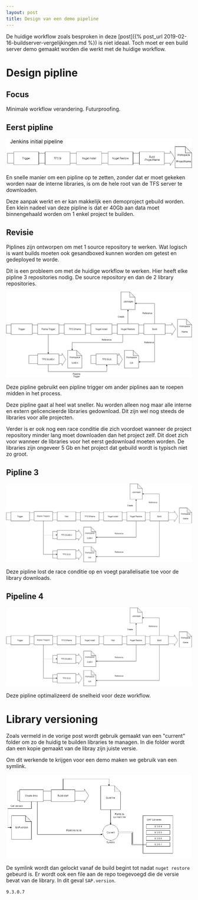 ```yaml
---
layout: post
title: Design van een demo pipeline
---
```

De huidige workflow zoals besproken in deze [post]({% post_url 2019-02-16-buildserver-vergelijkingen.md %}) is niet ideaal. Toch moet er een build server demo gemaakt worden die werkt met de huidige workflow.


# Design pipline

## Focus
Minimale workflow verandering.
Futurproofing.


## Eerst pipline
![Initeele pipline diagram](/assets/initialpipelinediagram.png)

En snelle manier om een pipline op te zetten, zonder dat er moet gekeken worden naar de interne libraries, is om de hele root van de TFS server te downloaden.

Deze aanpak werkt en er kan makkelijk een demoproject gebuild worden. Een klein nadeel van deze pipline is dat er 40Gb aan data moet binnengehaald worden om 1 enkel project te builden.

## Revisie

Piplines zijn ontworpen om met 1 source repository te werken. Wat logisch is want builds moeten ook gesandboxed kunnen worden om getest en gedeployed te worde.

Dit is een probleem om met de huidige workflow te werken. Hier heeft elke pipline 3 repositories nodig. De source repository en dan de 2 library repositories.

![Revisited pipline diagram](/assets/revisitedpipeline.png)

Deze pipline gebruikt een pipline trigger om ander piplines aan te roepen midden in het process.

Deze pipline gaat al heel wat sneller. Nu worden alleen nog maar alle interne en extern gelicencieerde libraries gedownload. Dit zijn wel nog steeds de libraries voor alle projecten.

Verder is er ook nog een race conditie die zich voordoet wanneer de project repository minder lang moet downloaden dan het project zelf. Dit doet zich voor wanneer de libraries voor het eerst gedownload moeten worden. De libraries zijn ongeveer 5 Gb en het project dat gebuild wordt is typisch niet zo groot.

## Pipline 3
![Revisited 2 pipline diagram](/assets/revisitedpipeline2.png)

Deze pipline lost de race conditie op en voegt parallelisatie toe voor de library downloads.

## Pipeline 4
![Revisited final pipline diagram](/assets/revisitedpipeline3.png)

Deze pipline optimalizeerd de snelheid voor deze workflow.

# Library versioning

Zoals vermeld in de vorige post wordt gebruik gemaakt van een "current" folder om zo de huidig te builden libraries te managen. In die folder wordt dan een kopie gemaakt van de libray zijn juiste versie.

Om dit werkende te krijgen voor een demo maken we gebruik van een symlink.

![Library pipline diagram](/assets/librarypipe.png)


De symlink wordt dan gelockt vanaf de build begint tot nadat `nuget restore` gebeurd is.
Er wordt ook een file aan de repo toegevoegd die de versie bevat van de library. In dit geval `SAP.version`.

~~~
9.3.0.7
~~~
